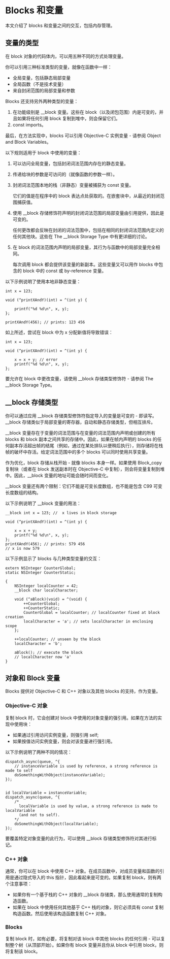 # Blocks 和变量

本文介绍了 blocks 和变量之间的交互，包括内存管理。

## 变量的类型

在 block 对象的代码体内，可以用五种不同的方式处理变量。

你可以引用三种标准类型的变量，就像在函数中一样：

- 全局变量，包括静态局部变量
- 全局函数（不是技术变量）
- 来自封闭范围的局部变量和参数

Blocks 还支持另外两种类型的变量：

1. 在功能级别是 __block 变量。这些在 block（以及闭包范围）内是可变的，并且如果将任何引用 block 复制到堆中，则会保留它们。
2. const imports。

最后，在方法实现中，blocks 可以引用 Objective-C 实例变量 - 请参阅 Object and Block Variables。

以下规则适用于 block 中使用的变量：

1. 可以访问全局变量，包括封闭词法范围内存在的静态变量。
2. 传递给块的参数是可访问的（就像函数的参数一样）。
3. 封闭词法范围本地的栈（非静态）变量被捕获为 const 变量。

   它们的值是在程序中的 block 表达点处获取的。在嵌套块中，从最近的封闭范围捕获值。

4. 使用 __block 存储修饰符声明的封闭词法范围的局部变量由引用提供，因此是可变的。

   任何更改都会反映在封闭的词法范围中，包括在相同的封闭词法范围内定义的任何其他块。这些在 The __block Storage Type 中有更详细的讨论。

5. 在 block 的词法范围内声明的局部变量，其行为与函数中的局部变量完全相同。

   每次调用 block 都会提供该变量的新副本。这些变量又可以用作 blocks 中包含的 block 中的 const 或 by-reference 变量。

以下示例说明了使用本地非静态变量：

```objc
int x = 123;
 
void (^printXAndY)(int) = ^(int y) {
 
    printf("%d %d\n", x, y);
};
 
printXAndY(456); // prints: 123 456
```

如上所述，尝试在 block 中为 x 分配新值将导致错误：

```objc
int x = 123;
 
void (^printXAndY)(int) = ^(int y) {
 
    x = x + y; // error
    printf("%d %d\n", x, y);
};
```

要允许在 block 中更改变量，请使用 __block 存储类型修饰符 - 请参阅 The __block Storage Type。

## __block 存储类型

你可以通过应用 __block 存储类型修饰符指定导入的变量是可变的 - 即读写。__block 存储类似于局部变量的寄存器，自动和静态存储类型，但相互排斥。

__block 变量存在于变量的词法范围与在变量的词法范围内声明或创建的所有 blocks 和 block 副本之间共享的存储中。因此，如果在帧内声明的 blocks 的任何副本存活超出帧的结尾（例如，通过在某处排队以便稍后执行），则存储将在栈帧的破坏中存活。给定词法范围中的多个 blocks 可以同时使用共享变量。

作为优化，block 存储从栈开始 - 就像 blocks 本身一样。如果使用 Block_copy 复制块（或者在 block 发送副本时在 Objective-C 中复制），则会将变量复制到堆中。因此，__block 变量的地址可能会随时间而变化。

__block 变量还有两个限制：它们不能是可变长度数组，也不能是包含 C99 可变长度数组的结构。

以下示例说明了 __block 变量的用法：

```objc
__block int x = 123; //  x lives in block storage
 
void (^printXAndY)(int) = ^(int y) {
 
    x = x + y;
    printf("%d %d\n", x, y);
};
printXAndY(456); // prints: 579 456
// x is now 579
```

以下示例显示了 blocks 与几种类型变量的交互：

```objc
extern NSInteger CounterGlobal;
static NSInteger CounterStatic;
 
{
    NSInteger localCounter = 42;
    __block char localCharacter;
 
    void (^aBlock)(void) = ^(void) {
        ++CounterGlobal;
        ++CounterStatic;
        CounterGlobal = localCounter; // localCounter fixed at block creation
        localCharacter = 'a'; // sets localCharacter in enclosing scope
    };
 
    ++localCounter; // unseen by the block
    localCharacter = 'b';
 
    aBlock(); // execute the block
    // localCharacter now 'a'
}
```

## 对象和 Block 变量

Blocks 提供对 Objective-C 和 C++ 对象以及其他 blocks 的支持，作为变量。

### Objective-C 对象

复制 block 时，它会创建对 block 中使用的对象变量的强引用。如果在方法的实现中使用块：

- 如果通过引用访问实例变量，则强引用 self;
- 如果按值访问实例变量，则会对该变量进行强引用。

以下示例说明了两种不同的情况：

```objc
dispatch_async(queue, ^{
    // instanceVariable is used by reference, a strong reference is made to self
    doSomethingWithObject(instanceVariable);
});
 
 
id localVariable = instanceVariable;
dispatch_async(queue, ^{
    /*
      localVariable is used by value, a strong reference is made to localVariable
      (and not to self).
    */
    doSomethingWithObject(localVariable);
});
```

要覆盖特定对象变量的此行为，可以使用 __block 存储类型修饰符对其进行标记。

### C++ 对象

通常，你可以在 block 中使用 C++ 对象。在成员函数中，对成员变量和函数的引用是通过隐式导入的 this 指针，因此看起来是可变的。如果复制 block，则有两个注意事项：

- 如果你有一个基于栈的 C++ 对象的 __block 存储类，那么使用通常的复制构造函数。
- 如果在 block 中使用任何其他基于 C++ 栈的对象，则它必须具有 const 复制构造函数。然后使用该构造函数复制 C++ 对象。

### Blocks

复制 block 时，如有必要，将复制对该 block 中其他 blocks 的任何引用 - 可以复制整个树（从顶部开始）。如果你有 block 变量并且你从 block 中引用 block，则将复制该 block。